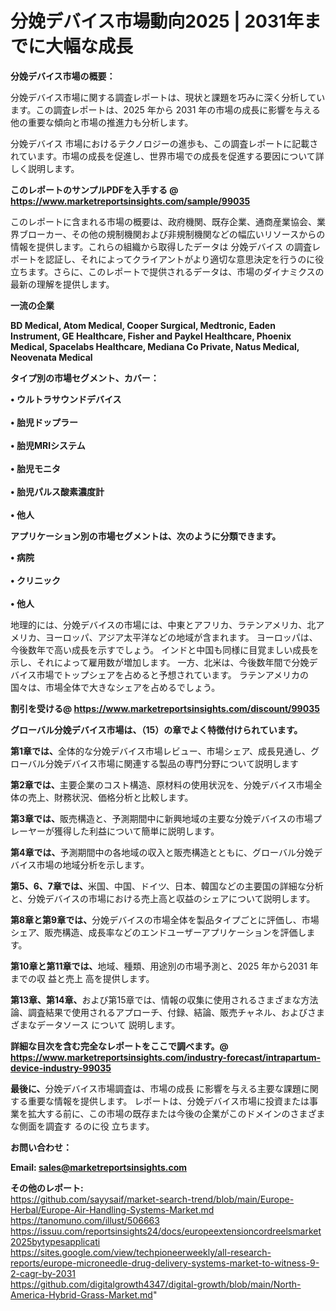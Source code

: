 # 分娩デバイス市場動向2025 | 2031年までに大幅な成長

<strong><b>分娩デバイス市場の概要：</b></strong>

分娩デバイス市場に関する調査レポートは、現状と課題を巧みに深く分析しています。この調査レポートは、2025 年から 2031 年の市場の成長に影響を与える他の重要な傾向と市場の推進力も分析します。

分娩デバイス 市場におけるテクノロジーの進歩も、この調査レポートに記載されています。市場の成長を促進し、世界市場での成長を促進する要因について詳しく説明します。

<strong>このレポートのサンプルPDFを入手する @ <a href=https://www.marketreportsinsights.com/sample/99035>https://www.marketreportsinsights.com/sample/99035</a></strong>

このレポートに含まれる市場の概要は、政府機関、既存企業、通商産業協会、業界ブローカー、その他の規制機関および非規制機関などの幅広いリソースからの情報を提供します。これらの組織から取得したデータは 分娩デバイス の調査レポートを認証し、それによってクライアントがより適切な意思決定を行うのに役立ちます。さらに、このレポートで提供されるデータは、市場のダイナミクスの最新の理解を提供します。

<strong>一流の企業</strong>

<strong><b>BD Medical, Atom Medical, Cooper Surgical, Medtronic, Eaden Instrument, GE Healthcare, Fisher and Paykel Healthcare, Phoenix Medical, Spacelabs Healthcare, Mediana Co Private, Natus Medical, Neovenata Medical</b></strong>

<strong><b>タイプ別の市場セグメント、カバー：</b></strong>

<strong>• ウルトラサウンドデバイス<br><br>• 胎児ドップラー<br><br>• 胎児MRIシステム<br><br>• 胎児モニタ<br><br>• 胎児パルス酸素濃度計<br><br>• 他人</strong>

<strong><b>アプリケーション別の市場セグメントは、次のように分類できます。</b></strong>

<strong>• 病院<br><br>• クリニック<br><br>• 他人</strong>

 地理的には、分娩デバイスの市場には、中東とアフリカ、ラテンアメリカ、北アメリカ、ヨーロッパ、アジア太平洋などの地域が含まれます。 ヨーロッパは、今後数年で高い成長を示すでしょう。 インドと中国も同様に目覚ましい成長を示し、それによって雇用数が増加します。 一方、北米は、今後数年間で分娩デバイス市場でトップシェアを占めると予想されています。 ラテンアメリカの国々は、市場全体で大きなシェアを占めるでしょう。

<strong>割引を受ける@ <a href=https://www.marketreportsinsights.com/discount/99035>https://www.marketreportsinsights.com/discount/99035</a></strong>

<strong><b>グローバル分娩デバイス市場は、（15）の章でよく特徴付けられています。</b></strong>

<strong><b>第</b></strong><strong><b>1章では、</b></strong>全体的な分娩デバイス市場レビュー、市場シェア、成長見通し、グローバル分娩デバイス市場に関連する製品の専門分野について説明します

<strong><b>第2章では、</b></strong>主要企業のコスト構造、原材料の使用状況を、分娩デバイス市場全体の売上、財務状況、価格分析と比較します。

<strong><b>第3章では、</b></strong>販売構造と、予測期間中に新興地域の主要な分娩デバイスの市場プレーヤーが獲得した利益について簡単に説明します。

<strong><b>第4章では、</b></strong>予測期間中の各地域の収入と販売構造とともに、グローバル分娩デバイス市場の地域分析を示します。

<strong><b>第5、6、7章では、</b></strong>米国、中国、ドイツ、日本、韓国などの主要国の詳細な分析と、分娩デバイスの市場における売上高と収益のシェアについて説明します。

<strong><b>第8章と第9章では、</b></strong>分娩デバイスの市場全体を製品タイプごとに評価し、市場シェア、販売構造、成長率などのエンドユーザーアプリケーションを評価します。

<strong><b>第10章と第11章では、</b></strong>地域、種類、用途別の市場予測と、2025 年から2031 年までの収 益と売上 高を提供します。

<strong><b>第13章、第14章、</b></strong>および第15章では、情報の収集に使用されるさまざまな方法論、調査結果で使用されるアプローチ、付録、結論、販売チャネル、およびさまざまなデータソース について 説明します。

<strong>詳細な目次を含む完全なレポートをここで調べます。@ <a href=https://www.marketreportsinsights.com/industry-forecast/intrapartum-device-industry-99035>https://www.marketreportsinsights.com/industry-forecast/intrapartum-device-industry-99035</a></strong>

<strong><b>最後に、</b></strong>分娩デバイス市場調査は、市場の成長 に影響を</a>与える主要な課題に関する重要な情報を提供します。 レポートは、分娩デバイス市場に投資または事業を拡大する前に、この市場の既存または今後の企業がこのドメインのさまざまな側面を調査す るのに役 立ちます。

<strong><b>お問い合わせ：</b></strong>

<strong>Email: </strong><a href=mailto:sales@marketreportsinsights.com><strong>sales@marketreportsinsights.com</strong></a>

<strong>その他のレポート:</strong>
<br>
<a href=https://github.com/sayysaif/market-search-trend/blob/main/Europe-Herbal/Europe-Air-Handling-Systems-Market.md>https://github.com/sayysaif/market-search-trend/blob/main/Europe-Herbal/Europe-Air-Handling-Systems-Market.md</a>
<br>
<a href=https://tanomuno.com/illust/506663>https://tanomuno.com/illust/506663</a>
<br>
<a href=https://issuu.com/reportsinsights24/docs/europeextensioncordreelsmarket2025bytypesapplicati>https://issuu.com/reportsinsights24/docs/europeextensioncordreelsmarket2025bytypesapplicati</a>
<br>
<a href=https://sites.google.com/view/techpioneerweekly/all-research-reports/europe-microneedle-drug-delivery-systems-market-to-witness-9-2-cagr-by-2031>https://sites.google.com/view/techpioneerweekly/all-research-reports/europe-microneedle-drug-delivery-systems-market-to-witness-9-2-cagr-by-2031</a>
<br>
<a href=https://github.com/digitalgrowth4347/digital-growth/blob/main/North-America-Hybrid-Grass-Market.md>https://github.com/digitalgrowth4347/digital-growth/blob/main/North-America-Hybrid-Grass-Market.md</a>"
